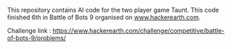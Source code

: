 This repository contains AI code for the two player game Taunt. This code finished 6th in Battle of Bots 9 organised on www.hackerearth.com.

Challenge link : https://www.hackerearth.com/challenge/competitive/battle-of-bots-9/problems/ 
